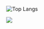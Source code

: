 ![Top Langs](https://github-readme-stats.vercel.app/api/top-langs/?username=ziajoriii7-ggg&theme=buefy)

[![](https://postimg.cc/tssqK6qv)](https://dub.sh/UPC-Física-para-CC)
